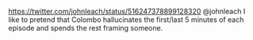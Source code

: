 https://twitter.com/johnleach/status/516247378899128320 @johnleach I like to pretend that Colombo hallucinates the first/last 5 minutes of each episode and spends the rest framing someone.